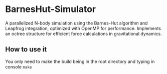# BarnesHut-Simulator

A parallelized N-body simulation using the Barnes-Hut algorithm and Leapfrog integration, optimized with OpenMP for performance. Implements an octree structure for efficient force calculations in gravitational dynamics.


## How to use it

You only need to make the build being in the root directory and typing in console `make`